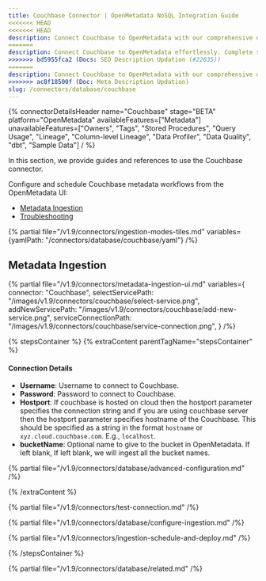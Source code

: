 ```yaml
---
title: Couchbase Connector | OpenMetadata NoSQL Integration Guide
<<<<<<< HEAD
<<<<<<< HEAD
description: Connect Couchbase to OpenMetadata with our comprehensive database connector guide. Step-by-step setup, configuration, and metadata extraction instructions.
=======
description: Connect Couchbase to OpenMetadata effortlessly. Complete setup guide, configuration steps, and metadata extraction for your NoSQL database connector.
>>>>>>> bd5955fca2 (Docs: SEO Description Updation (#22035))
=======
description: Connect Couchbase to OpenMetadata with our comprehensive database connector guide. Step-by-step setup, configuration, and metadata extraction instructions.
>>>>>>> ac8f18500f (Doc: Meta Description Updation)
slug: /connectors/database/couchbase
---
```


{% connectorDetailsHeader
name="Couchbase"
stage="BETA"
platform="OpenMetadata"
availableFeatures=["Metadata"]
unavailableFeatures=["Owners", "Tags", "Stored Procedures", "Query Usage", "Lineage", "Column-level Lineage", "Data Profiler", "Data Quality", "dbt", "Sample Data"]
/ %}


In this section, we provide guides and references to use the Couchbase connector.

Configure and schedule Couchbase metadata workflows from the OpenMetadata UI:

- [Metadata Ingestion](#metadata-ingestion)
- [Troubleshooting](/connectors/database/couchbase/troubleshooting)

{% partial file="/v1.9/connectors/ingestion-modes-tiles.md" variables={yamlPath: "/connectors/database/couchbase/yaml"} /%}

## Metadata Ingestion

{% partial 
  file="/v1.9/connectors/metadata-ingestion-ui.md" 
  variables={
    connector: "Couchbase", 
    selectServicePath: "/images/v1.9/connectors/couchbase/select-service.png",
    addNewServicePath: "/images/v1.9/connectors/couchbase/add-new-service.png",
    serviceConnectionPath: "/images/v1.9/connectors/couchbase/service-connection.png",
} 
/%}

{% stepsContainer %}
{% extraContent parentTagName="stepsContainer" %}

#### Connection Details

- **Username**: Username to connect to Couchbase.
- **Password**: Password to connect to Couchbase.
- **Hostport**: If couchbase is hosted on cloud then the hostport parameter specifies the connection string and if you are using couchbase server then the hostport parameter specifies hostname of the Couchbase. This should be specified as a string in the format `hostname` or `xyz.cloud.couchbase.com`. E.g., `localhost`.
- **bucketName**: Optional name to give to the bucket in OpenMetadata. If left blank, If left blank, we will ingest all the bucket names.

{% partial file="/v1.9/connectors/database/advanced-configuration.md" /%}

{% /extraContent %}

{% partial file="/v1.9/connectors/test-connection.md" /%}

{% partial file="/v1.9/connectors/database/configure-ingestion.md" /%}

{% partial file="/v1.9/connectors/ingestion-schedule-and-deploy.md" /%}

{% /stepsContainer %}

{% partial file="/v1.9/connectors/database/related.md" /%}
